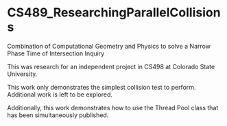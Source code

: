 # CS489_ResearchingParallelCollisions
Combination of Computational Geometry and Physics to solve a Narrow Phase Time of Intersection Inquiry

This was research for an independent project in CS498 at Colorado State University.

This work only demonstrates the simplest collision test to perform. Additional work is left to be explored.

Additionally, this work demonstrates how to use the Thread Pool class that has been simultaneously published.

